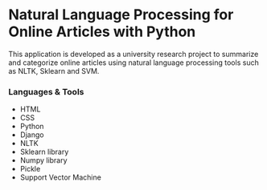# Natural Language Processing for Online Articles with Python

This application is developed as a university research project to summarize and categorize online articles using natural language processing tools such as NLTK, Sklearn and SVM.

### Languages & Tools

* HTML
* CSS
* Python
* Django
* NLTK
* Sklearn library
* Numpy library
* Pickle
* Support Vector Machine
